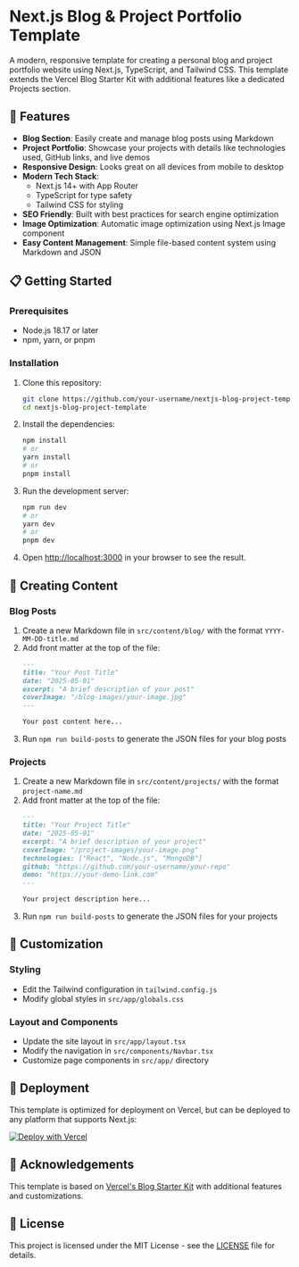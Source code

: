 # Next.js Blog & Project Portfolio Template

A modern, responsive template for creating a personal blog and project portfolio website using Next.js, TypeScript, and Tailwind CSS. This template extends the Vercel Blog Starter Kit with additional features like a dedicated Projects section.

## 🌟 Features

- **Blog Section**: Easily create and manage blog posts using Markdown
- **Project Portfolio**: Showcase your projects with details like technologies used, GitHub links, and live demos
- **Responsive Design**: Looks great on all devices from mobile to desktop
- **Modern Tech Stack**: 
  - Next.js 14+ with App Router
  - TypeScript for type safety
  - Tailwind CSS for styling
- **SEO Friendly**: Built with best practices for search engine optimization
- **Image Optimization**: Automatic image optimization using Next.js Image component
- **Easy Content Management**: Simple file-based content system using Markdown and JSON

## 📋 Getting Started

### Prerequisites

- Node.js 18.17 or later
- npm, yarn, or pnpm

### Installation

1. Clone this repository:
   ```bash
   git clone https://github.com/your-username/nextjs-blog-project-template.git
   cd nextjs-blog-project-template
   ```

2. Install the dependencies:
   ```bash
   npm install
   # or
   yarn install
   # or
   pnpm install
   ```

3. Run the development server:
   ```bash
   npm run dev
   # or
   yarn dev
   # or
   pnpm dev
   ```

4. Open [http://localhost:3000](http://localhost:3000) in your browser to see the result.

## 📝 Creating Content

### Blog Posts

1. Create a new Markdown file in `src/content/blog/` with the format `YYYY-MM-DD-title.md`
2. Add front matter at the top of the file:
   ```markdown
   ---
   title: "Your Post Title"
   date: "2025-05-01"
   excerpt: "A brief description of your post"
   coverImage: "/blog-images/your-image.jpg"
   ---

   Your post content here...
   ```
3. Run `npm run build-posts` to generate the JSON files for your blog posts

### Projects

1. Create a new Markdown file in `src/content/projects/` with the format `project-name.md`
2. Add front matter at the top of the file:
   ```markdown
   ---
   title: "Your Project Title"
   date: "2025-05-01"
   excerpt: "A brief description of your project"
   coverImage: "/project-images/your-image.png"
   technologies: ["React", "Node.js", "MongoDB"]
   github: "https://github.com/your-username/your-repo"
   demo: "https://your-demo-link.com"
   ---

   Your project description here...
   ```
3. Run `npm run build-posts` to generate the JSON files for your projects

## 🔧 Customization

### Styling

- Edit the Tailwind configuration in `tailwind.config.js`
- Modify global styles in `src/app/globals.css`

### Layout and Components

- Update the site layout in `src/app/layout.tsx`
- Modify the navigation in `src/components/Navbar.tsx`
- Customize page components in `src/app/` directory

## 🚀 Deployment

This template is optimized for deployment on Vercel, but can be deployed to any platform that supports Next.js:

[![Deploy with Vercel](https://vercel.com/button)](https://vercel.com/new/clone?repository-url=https://github.com/your-username/nextjs-blog-project-template)

## 🙏 Acknowledgements

This template is based on [Vercel's Blog Starter Kit](https://vercel.com/templates/next.js/blog-starter-kit) with additional features and customizations.

## 📄 License

This project is licensed under the MIT License - see the [LICENSE](LICENSE) file for details.
